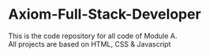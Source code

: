# Axiom-Full-Stack-Developer
 This is the code repository for all code of Module A.
 <br>All projects are based on HTML, CSS & Javascript
 
